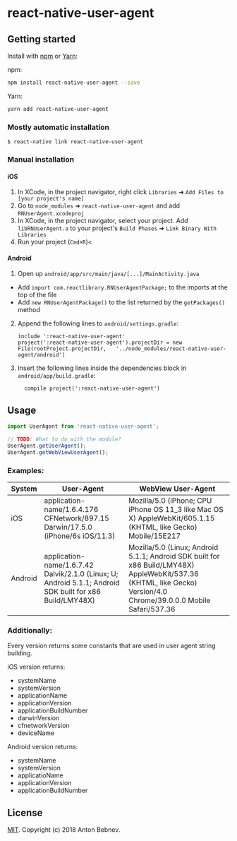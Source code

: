
# react-native-user-agent

## Getting started

Install with [npm](https://www.npmjs.com/) or [Yarn](https://yarnpkg.com/):

npm:
```sh
npm install react-native-user-agent --save
```

Yarn:
```sh
yarn add react-native-user-agent
```

### Mostly automatic installation

`$ react-native link react-native-user-agent`

### Manual installation


#### iOS

1. In XCode, in the project navigator, right click `Libraries` ➜ `Add Files to [your project's name]`
2. Go to `node_modules` ➜ `react-native-user-agent` and add `RNUserAgent.xcodeproj`
3. In XCode, in the project navigator, select your project. Add `libRNUserAgent.a` to your project's `Build Phases` ➜ `Link Binary With Libraries`
4. Run your project (`Cmd+R`)<

#### Android

1. Open up `android/app/src/main/java/[...]/MainActivity.java`
  - Add `import com.reactlibrary.RNUserAgentPackage;` to the imports at the top of the file
  - Add `new RNUserAgentPackage()` to the list returned by the `getPackages()` method
2. Append the following lines to `android/settings.gradle`:
  	```
  	include ':react-native-user-agent'
  	project(':react-native-user-agent').projectDir = new File(rootProject.projectDir, 	'../node_modules/react-native-user-agent/android')
  	```
3. Insert the following lines inside the dependencies block in `android/app/build.gradle`:
  	```
      compile project(':react-native-user-agent')
  	```

## Usage

```javascript
import UserAgent from 'react-native-user-agent';

// TODO: What to do with the module?
UserAgent.getUserAgent();
UserAgent.getWebViewUserAgent();
```

### Examples:

| System | User-Agent | WebView User-Agent |
| ------ | ---------- | ------------------ |
| iOS    | application-name/1.6.4.176 CFNetwork/897.15 Darwin/17.5.0 (iPhone/6s iOS/11.3) | Mozilla/5.0 (iPhone; CPU iPhone OS 11_3 like Mac OS X) AppleWebKit/605.1.15 (KHTML, like Gecko) Mobile/15E217 |
| Android | application-name/1.6.7.42 Dalvik/2.1.0 (Linux; U; Android 5.1.1; Android SDK built for x86 Build/LMY48X) | Mozilla/5.0 (Linux; Android 5.1.1; Android SDK built for x86 Build/LMY48X) AppleWebKit/537.36 (KHTML, like Gecko) Version/4.0 Chrome/39.0.0.0 Mobile Safari/537.36 |

### Additionally:

Every version returns some constants that are used in user agent string building.

iOS version returns:
- systemName
- systemVersion
- applicationName
- applicationVersion
- applicationBuildNumber
- darwinVersion
- cfnetworkVersion
- deviceName

Android version returns:
- systemName
- systemVersion
- applicatioName
- applicationVersion
- applicationBuildNumber


## License

[MIT](LICENSE). Copyright (c) 2018 Anton Bebnev.